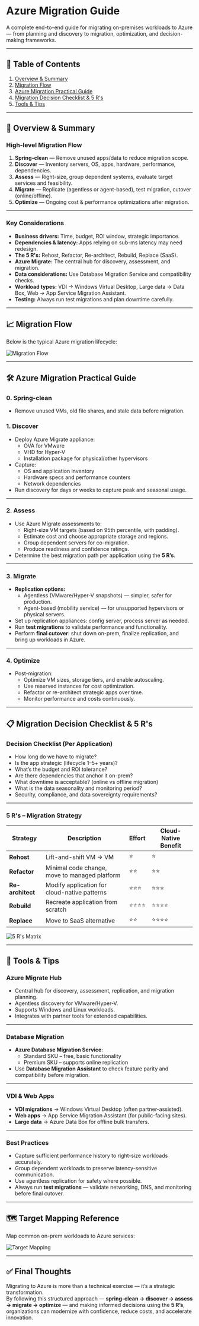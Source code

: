 # Azure Migration Guide

A complete end-to-end guide for migrating on-premises workloads to Azure — from planning and discovery to migration, optimization, and decision-making frameworks.

---

## 📑 Table of Contents
1. [Overview & Summary](#overview--summary)
2. [Migration Flow](#migration-flow)
3. [Azure Migration Practical Guide](#azure-migration-practical-guide)
4. [Migration Decision Checklist & 5 R's](#migration-decision-checklist--5-rs)
5. [Tools & Tips](#tools--tips)

---

## 📘 Overview & Summary

### High-level Migration Flow

1. **Spring-clean** — Remove unused apps/data to reduce migration scope.
2. **Discover** — Inventory servers, OS, apps, hardware, performance, dependencies.
3. **Assess** — Right-size, group dependent systems, evaluate target services and feasibility.
4. **Migrate** — Replicate (agentless or agent-based), test migration, cutover (online/offline).
5. **Optimize** — Ongoing cost & performance optimizations after migration.

---

### Key Considerations

- **Business drivers:** Time, budget, ROI window, strategic importance.
- **Dependencies & latency:** Apps relying on sub-ms latency may need redesign.
- **The 5 R's:** Rehost, Refactor, Re-architect, Rebuild, Replace (SaaS).
- **Azure Migrate:** The central hub for discovery, assessment, and migration.
- **Data considerations:** Use Database Migration Service and compatibility checks.
- **Workload types:** VDI → Windows Virtual Desktop, Large data → Data Box, Web → App Service Migration Assistant.
- **Testing:** Always run test migrations and plan downtime carefully.

---

## 📈 Migration Flow

Below is the typical Azure migration lifecycle:

![Migration Flow](migration_flow.png)

---

## 🛠️ Azure Migration Practical Guide

### 0. Spring-clean
- Remove unused VMs, old file shares, and stale data before migration.

### 1. Discover
- Deploy Azure Migrate appliance:
  - OVA for VMware  
  - VHD for Hyper-V  
  - Installation package for physical/other hypervisors
- Capture:
  - OS and application inventory  
  - Hardware specs and performance counters  
  - Network dependencies
- Run discovery for days or weeks to capture peak and seasonal usage.

---

### 2. Assess
- Use Azure Migrate assessments to:
  - Right-size VM targets (based on 95th percentile, with padding).
  - Estimate cost and choose appropriate storage and regions.
  - Group dependent servers for co-migration.
  - Produce readiness and confidence ratings.
- Determine the best migration path per application using the **5 R’s**.

---

### 3. Migrate
- **Replication options:**
  - Agentless (VMware/Hyper-V snapshots) — simpler, safer for production.
  - Agent-based (mobility service) — for unsupported hypervisors or physical servers.
- Set up replication appliances: config server, process server as needed.
- Run **test migrations** to validate performance and functionality.
- Perform **final cutover**: shut down on-prem, finalize replication, and bring up workloads in Azure.

---

### 4. Optimize
- Post-migration:
  - Optimize VM sizes, storage tiers, and enable autoscaling.
  - Use reserved instances for cost optimization.
  - Refactor or re-architect strategic apps over time.
  - Monitor performance and costs continuously.

---

## 📋 Migration Decision Checklist & 5 R's

### Decision Checklist (Per Application)

- How long do we have to migrate?
- Is the app strategic (lifecycle 1–5+ years)?
- What’s the budget and ROI tolerance?
- Are there dependencies that anchor it on-prem?
- What downtime is acceptable? (online vs offline migration)
- What is the data seasonality and monitoring period?
- Security, compliance, and data sovereignty requirements?

---

### 5 R's – Migration Strategy

| Strategy | Description | Effort | Cloud-Native Benefit |
|----------|-------------|--------|-----------------------|
| **Rehost** | Lift-and-shift VM → VM | ⭐ | ⭐ |
| **Refactor** | Minimal code change, move to managed platform | ⭐⭐ | ⭐⭐ |
| **Re-architect** | Modify application for cloud-native patterns | ⭐⭐⭐ | ⭐⭐⭐ |
| **Rebuild** | Recreate application from scratch | ⭐⭐⭐⭐ | ⭐⭐⭐⭐ |
| **Replace** | Move to SaaS alternative | ⭐⭐ | ⭐⭐⭐⭐ |

![5 R's Matrix](5Rs_decision_matrix.png)

---

## 🧰 Tools & Tips

### Azure Migrate Hub
- Central hub for discovery, assessment, replication, and migration planning.
- Agentless discovery for VMware/Hyper-V.
- Supports Windows and Linux workloads.
- Integrates with partner tools for extended capabilities.

---

### Database Migration
- **Azure Database Migration Service**:  
  - Standard SKU – free, basic functionality  
  - Premium SKU – supports online replication
- Use **Database Migration Assistant** to check feature parity and compatibility before migration.

---

### VDI & Web Apps
- **VDI migrations** → Windows Virtual Desktop (often partner-assisted).
- **Web apps** → App Service Migration Assistant (for public-facing sites).
- **Large data** → Azure Data Box for offline bulk transfers.

---

### Best Practices
- Capture sufficient performance history to right-size workloads accurately.
- Group dependent workloads to preserve latency-sensitive communication.
- Use agentless replication for safety where possible.
- Always run **test migrations** — validate networking, DNS, and monitoring before final cutover.

---

## 🗺️ Target Mapping Reference

Map common on-prem workloads to Azure services:

![Target Mapping](target_mapping.png)

---

## ✅ Final Thoughts

Migrating to Azure is more than a technical exercise — it’s a strategic transformation.  
By following this structured approach — **spring-clean → discover → assess → migrate → optimize** — and making informed decisions using the **5 R’s**, organizations can modernize with confidence, reduce costs, and accelerate innovation.
